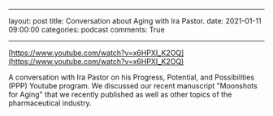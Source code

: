 
---
layout: post
title:  Conversation about Aging with Ira Pastor.
date:   2021-01-11 09:00:00
categories: podcast
comments: True


---

[https://www.youtube.com/watch?v=x6HPXI_K2OQ](https://www.youtube.com/watch?v=x6HPXI_K2OQ)


A conversation with Ira Pastor on his Progress, Potential, and Possibilities (PPP) Youtube program. We discussed our recent manuscript "Moonshots for Aging" that we recently published as well as other topics of the pharmaceutical industry.


